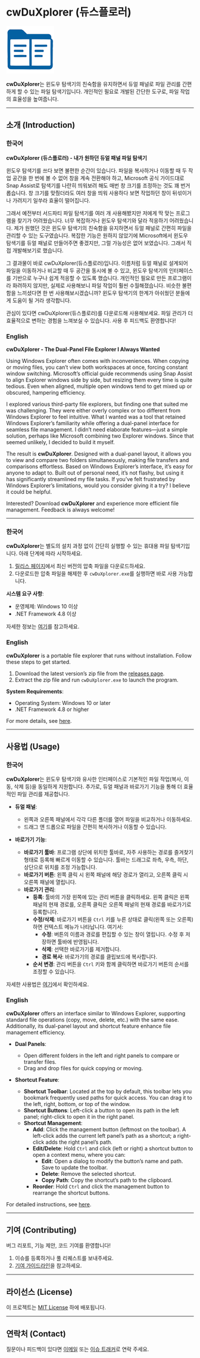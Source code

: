 # cwDuXplorer (듀스플로러)

![cwDuXplorer Logo](files/duXplorer.png) <!-- 로고 이미지 추가 시 경로 지정 -->

**cwDuXplorer**는 윈도우 탐색기의 친숙함을 유지하면서 듀얼 패널로 파일 관리를 간편하게 할 수 있는 파일 탐색기입니다. 개인적인 필요로 개발된 간단한 도구로, 파일 작업의 효율성을 높여줍니다.

---

## 소개 (Introduction)

### 한국어

**cwDuXplorer (듀스플로러) - 내가 원하던 듀얼 패널 파일 탐색기**

윈도우 탐색기를 쓰다 보면 불편한 순간이 있습니다. 파일을 복사하거나 이동할 때 두 작업 공간을 한 번에 볼 수 없어 창을 계속 전환해야 하고, Microsoft 공식 가이드대로 Snap Assist로 탐색기를 나란히 띄워보려 해도 매번 창 크기를 조정하는 것도 꽤 번거롭습니다. 창 크기를 맞췄더라도 여러 창을 띄워 사용하다 보면 작업하던 창이 뒤섞이거나 가려지기 일쑤라 효율이 떨어집니다.

그래서 예전부터 서드파티 파일 탐색기를 여러 개 사용해봤지만 저에게 딱 맞는 프로그램을 찾기가 어려웠습니다. 너무 복잡하거나 윈도우 탐색기와 달라 적응하기 어려웠습니다. 제가 원했던 것은 윈도우 탐색기의 친숙함을 유지하면서 듀얼 패널로 간편히 파일을 관리할 수 있는 도구였습니다. 복잡한 기능은 원하지 않았기에 Microsoft에서 윈도우 탐색기를 듀얼 패널로 만들어주면 좋겠지만, 그럴 가능성은 없어 보였습니다. 그래서 직접 개발해보기로 했습니다.

그 결과물이 바로 cwDuXplorer(듀스플로러)입니다. 이름처럼 듀얼 패널로 설계되어 파일을 이동하거나 비교할 때 두 공간을 동시에 볼 수 있고, 윈도우 탐색기의 인터페이스를 기반으로 누구나 쉽게 적응할 수 있도록 했습니다. 개인적인 필요로 만든 프로그램이라 화려하지 않지만, 실제로 사용해보니 파일 작업이 훨씬 수월해졌습니다. 비슷한 불편함을 느끼셨다면 한 번 사용해보시겠습니까? 윈도우 탐색기의 한계가 아쉬웠던 분들에게 도움이 될 거라 생각합니다.

관심이 있다면 cwDuXplorer(듀스플로러)를 다운로드해 사용해보세요. 파일 관리가 더 효율적으로 변하는 경험을 느껴보실 수 있습니다. 사용 후 피드백도 환영합니다!

### English

**cwDuXplorer - The Dual-Panel File Explorer I Always Wanted**

Using Windows Explorer often comes with inconveniences. When copying or moving files, you can’t view both workspaces at once, forcing constant window switching. Microsoft’s official guide recommends using Snap Assist to align Explorer windows side by side, but resizing them every time is quite tedious. Even when aligned, multiple open windows tend to get mixed up or obscured, hampering efficiency.

I explored various third-party file explorers, but finding one that suited me was challenging. They were either overly complex or too different from Windows Explorer to feel intuitive. What I wanted was a tool that retained Windows Explorer’s familiarity while offering a dual-panel interface for seamless file management. I didn’t need elaborate features—just a simple solution, perhaps like Microsoft combining two Explorer windows. Since that seemed unlikely, I decided to build it myself.

The result is **cwDuXplorer**. Designed with a dual-panel layout, it allows you to view and compare two folders simultaneously, making file transfers and comparisons effortless. Based on Windows Explorer’s interface, it’s easy for anyone to adapt to. Built out of personal need, it’s not flashy, but using it has significantly streamlined my file tasks. If you’ve felt frustrated by Windows Explorer’s limitations, would you consider giving it a try? I believe it could be helpful.

Interested? Download **cwDuXplorer** and experience more efficient file management. Feedback is always welcome!

---

### 한국어

**cwDuXplorer**는 별도의 설치 과정 없이 간단히 실행할 수 있는 휴대용 파일 탐색기입니다. 아래 단계에 따라 시작하세요.

1. [릴리스 페이지](https://github.com/your-repo/cwDuXplorer/releases)에서 최신 버전의 압축 파일을 다운로드하세요.
2. 다운로드한 압축 파일을 해제한 후 `cwDuXplorer.exe`를 실행하면 바로 사용 가능합니다.

**시스템 요구 사항**:
- 운영체제: Windows 10 이상
- .NET Framework 4.8 이상

자세한 정보는 [여기](path/to/documentation)를 참고하세요.

### English

**cwDuXplorer** is a portable file explorer that runs without installation. Follow these steps to get started.

1. Download the latest version’s zip file from the [releases page](https://github.com/your-repo/cwDuXplorer/releases).
2. Extract the zip file and run `cwDuXplorer.exe` to launch the program.

**System Requirements**:
- Operating System: Windows 10 or later
- .NET Framework 4.8 or higher

For more details, see [here](path/to/documentation).

---

## 사용법 (Usage)

### 한국어

**cwDuXplorer**는 윈도우 탐색기와 유사한 인터페이스로 기본적인 파일 작업(복사, 이동, 삭제 등)을 동일하게 지원합니다. 추가로, 듀얼 패널과 바로가기 기능을 통해 더 효율적인 파일 관리를 제공합니다.

- **듀얼 패널**:
  - 왼쪽과 오른쪽 패널에서 각각 다른 폴더를 열어 파일을 비교하거나 이동하세요.
  - 드래그 앤 드롭으로 파일을 간편히 복사하거나 이동할 수 있습니다.

- **바로가기 기능**:
  - **바로가기 툴바**: 프로그램 상단에 위치한 툴바로, 자주 사용하는 경로를 즐겨찾기 형태로 등록해 빠르게 이동할 수 있습니다. 툴바는 드래그로 좌측, 우측, 하단, 상단으로 위치를 조정 가능합니다.
  - **바로가기 버튼**: 왼쪽 클릭 시 왼쪽 패널에 해당 경로가 열리고, 오른쪽 클릭 시 오른쪽 패널에 열립니다.
  - **바로가기 관리**:
    - **등록**: 툴바의 가장 왼쪽에 있는 관리 버튼을 클릭하세요. 왼쪽 클릭은 왼쪽 패널의 현재 경로를, 오른쪽 클릭은 오른쪽 패널의 현재 경로를 바로가기로 등록합니다.
    - **수정/삭제**: 바로가기 버튼을 `Ctrl` 키를 누른 상태로 클릭(왼쪽 또는 오른쪽)하면 컨텍스트 메뉴가 나타납니다. 여기서:
      - **수정**: 버튼의 이름과 경로를 편집할 수 있는 창이 열립니다. 수정 후 저장하면 툴바에 반영됩니다.
      - **삭제**: 선택한 바로가기를 제거합니다.
      - **경로 복사**: 바로가기의 경로를 클립보드에 복사합니다.
    - **순서 변경**: 관리 버튼을 `Ctrl` 키와 함께 클릭하면 바로가기 버튼의 순서를 조정할 수 있습니다.

자세한 사용법은 [여기](path/to/documentation)에서 확인하세요.

### English

**cwDuXplorer** offers an interface similar to Windows Explorer, supporting standard file operations (copy, move, delete, etc.) with the same ease. Additionally, its dual-panel layout and shortcut feature enhance file management efficiency.

- **Dual Panels**:
  - Open different folders in the left and right panels to compare or transfer files.
  - Drag and drop files for quick copying or moving.

- **Shortcut Feature**:
  - **Shortcut Toolbar**: Located at the top by default, this toolbar lets you bookmark frequently used paths for quick access. You can drag it to the left, right, bottom, or top of the window.
  - **Shortcut Buttons**: Left-click a button to open its path in the left panel; right-click to open it in the right panel.
  - **Shortcut Management**:
    - **Add**: Click the management button (leftmost on the toolbar). A left-click adds the current left panel’s path as a shortcut; a right-click adds the right panel’s path.
    - **Edit/Delete**: Hold `Ctrl` and click (left or right) a shortcut button to open a context menu, where you can:
      - **Edit**: Open a dialog to modify the button’s name and path. Save to update the toolbar.
      - **Delete**: Remove the selected shortcut.
      - **Copy Path**: Copy the shortcut’s path to the clipboard.
    - **Reorder**: Hold `Ctrl` and click the management button to rearrange the shortcut buttons.

For detailed instructions, see [here](path/to/documentation).

---

## 기여 (Contributing)

버그 리포트, 기능 제안, 코드 기여를 환영합니다!  
1. 이슈를 등록하거나 풀 리퀘스트를 보내주세요.
2. [기여 가이드라인](path/to/CONTRIBUTING.md)을 참고하세요.

---

## 라이선스 (License)

이 프로젝트는 [MIT License](LICENSE) 하에 배포됩니다.

---

## 연락처 (Contact)

질문이나 피드백이 있다면 [이메일](mailto:ocean99blue@gmail.com) 또는 [이슈 트래커](https://github.com/ImWanderMaker/cwDuxplorer/issues)로 연락 주세요.
